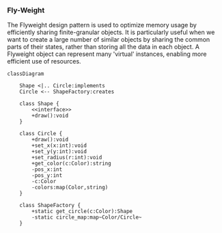### Fly-Weight

The Flyweight design pattern is used to optimize memory usage by efficiently sharing finite-granular objects. It is particularly useful when we want to create a large number of similar objects by sharing the common parts of their states, rather than storing all the data in each object. A Flyweight object can represent many 'virtual' instances, enabling more efficient use of resources.

```mermaid
classDiagram
	
	Shape <|.. Circle:implements
	Circle <-- ShapeFactory:creates
	
	class Shape {
		<<interface>>
		+draw():void
	}
	
	class Circle {
		+draw():void
		+set_x(x:int):void
		+set_y(y:int):void
		+set_radius(r:int):void
		+get_color(c:Color):string
		-pos_x:int
		-pos_y:int
		-c:Color
		-colors:map(Color,string)
	}
	
	class ShapeFactory {
		+static get_circle(c:Color):Shape
		-static circle_map:map~Color/Circle~
	}
	
```

